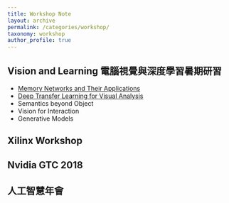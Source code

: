 ```yaml
---
title: Workshop Note
layout: archive
permalink: /categories/workshop/
taxonomy: workshop
author_profile: true
---
```


## Vision and Learning 電腦視覺與深度學習暑期研習

- [Memory Networks and Their Applications](./AI-VC-Summer-Camp-Day-1/)
- [Deep Transfer Learning for Visual Analysis](./AI-VC-Summer-Camp-Day-2/)
- Semantics beyond Object 
- Vision for Interaction
- Generative Models

## Xilinx Workshop

## Nvidia GTC 2018

## 人工智慧年會